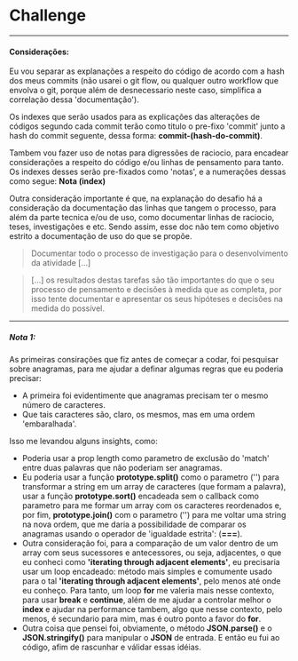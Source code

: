 # Challenge

---

#### Considerações:

Eu vou separar as explanações a respeito do código de acordo com a hash dos meus commits (não usarei o git flow, ou qualquer outro workflow que envolva o git, porque além de desnecessario neste caso, simplifica a correlação dessa 'documentação'). 

Os indexes que serão usados para as explicações das alterações de códigos segundo cada commit terão como titulo o pre-fixo 'commit' junto a hash do commit seguente, dessa forma: **commit-(hash-do-commit)**.

Tambem vou fazer uso de notas para digressões de raciocio, para encadear considerações a respeito do código e/ou linhas de pensamento para tanto. Os indexes desses serão pre-fixados como 'notas', e a numerações dessas como segue: **Nota (index)**

Outra consideração importante é que, na explanação do desafio há a consideração da documentação das linhas que tangem o processo, para além da parte tecnica  e/ou de uso, como documentar linhas de raciocio, teses, investigações e etc. Sendo assim, esse doc não tem como objetivo estrito a documentação de uso do que se propõe.

> Documentar todo o processo de investigação para o desenvolvimento da atividade [...]

> [...] os resultados destas tarefas são tão importantes do que o seu processo de pensamento e decisões à medida que as completa, por isso tente documentar e apresentar os seus hipóteses e decisões na medida do possível.

---

##### Nota 1:

As primeiras consirações que fiz antes de começar a codar, foi pesquisar sobre anagramas, para me ajudar a definar algumas regras que eu poderia precisar:
* A primeira foi evidentimente que anagramas precisam ter o mesmo número de caracteres. 
* Que tais caracteres são, claro, os mesmos, mas em uma ordem 'embaralhada'.

Isso me levandou alguns insights, como:
* Poderia usar a prop length como parametro de exclusão do 'match' entre duas palavras que não poderiam ser anagramas.
* Eu poderia usar a função **prototype.split()** como o parametro ('') para transformar a string em um array de caracteres (que formam a palavra), usar a função **prototype.sort()** encadeada sem o callback como parametro para me formar um array com os caracteres reordenados e, por fim, **prototype.join()** com o parametro ('') para me voltar uma string na nova ordem, que me daria a possibilidade de comparar os anagramas usando o operador de 'igualdade estrita': (**===**).
* Outra consideração foi, para a comparação de um valor dentro de um array com seus sucessores e antecessores, ou seja, adjacentes, o que eu conheci como **'iterating through adjacent elements'**, eu precisaria usar um loop encadeado: método mais simples e comumente usado para o tal **'iterating through adjacent elements'**, pelo menos até onde eu conheço. Para tanto, um loop **for** me valeria mais nesse contexto, para usar **break** e **continue**, além de me ajudar a controlar melhor o **index** e ajudar na performance tambem, algo que nesse contexto, pelo menos, é secundario para mim, mas é outro ponto a favor do **for**.
* Outra coisa que pensei foi, obviamente, o método **JSON.parse()** e o **JSON.stringify()** para manipular o **JSON** de entrada. E então eu fui ao código, afim de rascunhar e válidar essas idéias.
